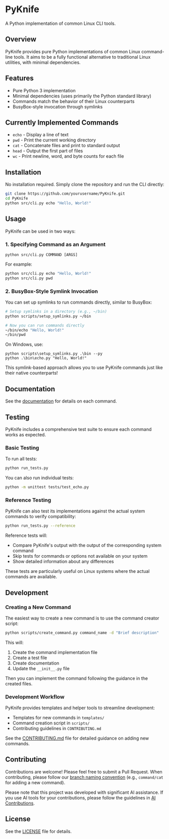 # PyKnife

A Python implementation of common Linux CLI tools.

## Overview

PyKnife provides pure Python implementations of common Linux command-line tools. It aims to be a fully functional alternative to traditional Linux utilities, with minimal dependencies.

## Features

- Pure Python 3 implementation
- Minimal dependencies (uses primarily the Python standard library)
- Commands match the behavior of their Linux counterparts
- BusyBox-style invocation through symlinks

## Currently Implemented Commands

- `echo` - Display a line of text
- `pwd` - Print the current working directory
- `cat` - Concatenate files and print to standard output
- `head` - Output the first part of files
- `wc` - Print newline, word, and byte counts for each file

## Installation

No installation required. Simply clone the repository and run the CLI directly:

```bash
git clone https://github.com/yourusername/PyKnife.git
cd PyKnife
python src/cli.py echo "Hello, World!"
```

## Usage

PyKnife can be used in two ways:

### 1. Specifying Command as an Argument

```
python src/cli.py COMMAND [ARGS]
```

For example:
```bash
python src/cli.py echo "Hello, World!"
python src/cli.py pwd
```

### 2. BusyBox-Style Symlink Invocation

You can set up symlinks to run commands directly, similar to BusyBox:

```bash
# Setup symlinks in a directory (e.g., ~/bin)
python scripts/setup_symlinks.py ~/bin

# Now you can run commands directly
~/bin/echo "Hello, World!"
~/bin/pwd
```

On Windows, use:
```
python scripts\setup_symlinks.py .\bin --py
python .\bin\echo.py "Hello, World!"
```

This symlink-based approach allows you to use PyKnife commands just like their native counterparts!

## Documentation

See the [documentation](docs/commands/) for details on each command.

## Testing

PyKnife includes a comprehensive test suite to ensure each command works as expected.

### Basic Testing

To run all tests:

```bash
python run_tests.py
```

You can also run individual tests:

```bash
python -m unittest tests/test_echo.py
```

### Reference Testing

PyKnife can also test its implementations against the actual system commands to verify compatibility:

```bash
python run_tests.py --reference
```

Reference tests will:
- Compare PyKnife's output with the output of the corresponding system command
- Skip tests for commands or options not available on your system
- Show detailed information about any differences

These tests are particularly useful on Linux systems where the actual commands are available.

## Development

### Creating a New Command

The easiest way to create a new command is to use the command creator script:

```bash
python scripts/create_command.py command_name -d "Brief description"
```

This will:
1. Create the command implementation file
2. Create a test file
3. Create documentation
4. Update the `__init__.py` file

Then you can implement the command following the guidance in the created files.

### Development Workflow

PyKnife provides templates and helper tools to streamline development:

- Templates for new commands in `templates/`
- Command creation script in `scripts/`
- Contributing guidelines in `CONTRIBUTING.md`

See the [CONTRIBUTING.md](CONTRIBUTING.md) file for detailed guidance on adding new commands.

## Contributing

Contributions are welcome! Please feel free to submit a Pull Request. When contributing, please follow our [branch naming convention](CONTRIBUTING.md#branch-naming-convention) (e.g., `command/cat` for adding a new command).

Please note that this project was developed with significant AI assistance. If you use AI tools for your contributions, please follow the guidelines in [AI Contributions](ai.md).

## License

See the [LICENSE](LICENSE) file for details. 